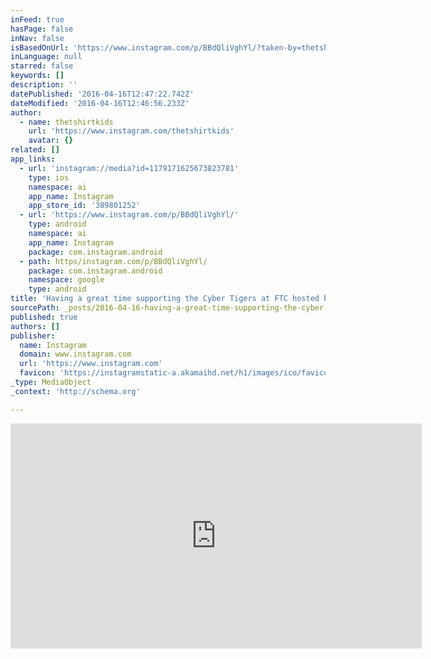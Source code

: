 ```yaml
---
inFeed: true
hasPage: false
inNav: false
isBasedOnUrl: 'https://www.instagram.com/p/BBdQliVghYl/?taken-by=thetshirtkids'
inLanguage: null
starred: false
keywords: []
description: ''
datePublished: '2016-04-16T12:47:22.742Z'
dateModified: '2016-04-16T12:46:56.233Z'
author:
  - name: thetshirtkids
    url: 'https://www.instagram.com/thetshirtkids'
    avatar: {}
related: []
app_links:
  - url: 'instagram://media?id=1179171625673823781'
    type: ios
    namespace: ai
    app_name: Instagram
    app_store_id: '389801252'
  - url: 'https://www.instagram.com/p/BBdQliVghYl/'
    type: android
    namespace: ai
    app_name: Instagram
    package: com.instagram.android
  - path: https/instagram.com/p/BBdQliVghYl/
    package: com.instagram.android
    namespace: google
    type: android
title: 'Having a great time supporting the Cyber Tigers at FTC hosted by @sghsstorm #omgrobots #firsttechchallenge #greensboronc'
sourcePath: _posts/2016-04-16-having-a-great-time-supporting-the-cyber-tigers-at-ftc-hoste.md
published: true
authors: []
publisher:
  name: Instagram
  domain: www.instagram.com
  url: 'https://www.instagram.com'
  favicon: 'https://instagramstatic-a.akamaihd.net/h1/images/ico/favicon.ico/7cdab0872b15.ico'
_type: MediaObject
_context: 'http://schema.org'

---
```

<iframe src="https://cdn.embedly.com/widgets/media.html?src=http%3A%2F%2Fscontent.cdninstagram.com%2Ft50.2886-16%2F12693299_1681904802072229_1249551321_n.mp4&amp;src_secure=1&amp;url=https%3A%2F%2Fwww.instagram.com%2Fp%2FBBdQliVghYl%2F&amp;image=https%3A%2F%2Fscontent.cdninstagram.com%2Ft51.2885-15%2Fe15%2F12383333_1705564276383214_469035631_n.jpg%3Fig_cache_key%3DMTE3OTE3MTYyNTY3MzgyMzc4MQ%253D%253D.2&amp;key=b7d04c9b404c499eba89ee7072e1c4f7&amp;type=video%2Fmp4&amp;schema=instagram" width="658" height="360" scrolling="no" frameborder="0" allowfullscreen="allowfullscreen" style=""></iframe>